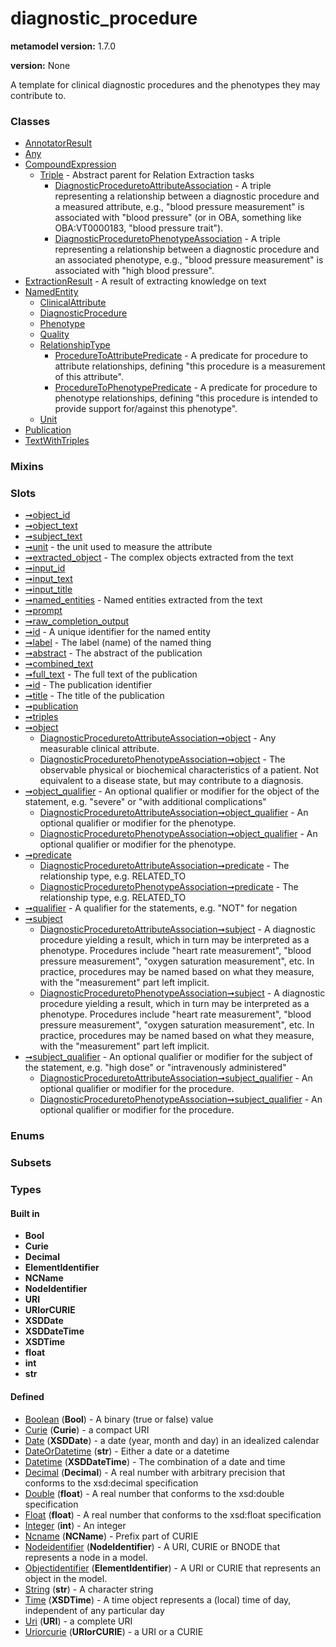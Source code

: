 
# diagnostic_procedure


**metamodel version:** 1.7.0

**version:** None


A template for clinical diagnostic procedures and the phenotypes they may contribute to.


### Classes

 * [AnnotatorResult](AnnotatorResult.md)
 * [Any](Any.md)
 * [CompoundExpression](CompoundExpression.md)
     * [Triple](Triple.md) - Abstract parent for Relation Extraction tasks
         * [DiagnosticProceduretoAttributeAssociation](DiagnosticProceduretoAttributeAssociation.md) - A triple representing a relationship between a diagnostic procedure and a measured attribute, e.g., "blood pressure measurement" is associated with "blood pressure" (or in OBA, something like OBA:VT0000183, "blood pressure trait").
         * [DiagnosticProceduretoPhenotypeAssociation](DiagnosticProceduretoPhenotypeAssociation.md) - A triple representing a relationship between a diagnostic procedure and an associated phenotype, e.g., "blood pressure measurement" is associated with "high blood pressure".
 * [ExtractionResult](ExtractionResult.md) - A result of extracting knowledge on text
 * [NamedEntity](NamedEntity.md)
     * [ClinicalAttribute](ClinicalAttribute.md)
     * [DiagnosticProcedure](DiagnosticProcedure.md)
     * [Phenotype](Phenotype.md)
     * [Quality](Quality.md)
     * [RelationshipType](RelationshipType.md)
         * [ProcedureToAttributePredicate](ProcedureToAttributePredicate.md) - A predicate for procedure to attribute relationships, defining "this procedure is a measurement of this attribute".
         * [ProcedureToPhenotypePredicate](ProcedureToPhenotypePredicate.md) - A predicate for procedure to phenotype relationships, defining "this procedure is intended to provide support for/against this phenotype".
     * [Unit](Unit.md)
 * [Publication](Publication.md)
 * [TextWithTriples](TextWithTriples.md)

### Mixins


### Slots

 * [➞object_id](annotatorResult__object_id.md)
 * [➞object_text](annotatorResult__object_text.md)
 * [➞subject_text](annotatorResult__subject_text.md)
 * [➞unit](clinicalAttribute__unit.md) - the unit used to measure the attribute
 * [➞extracted_object](extractionResult__extracted_object.md) - The complex objects extracted from the text
 * [➞input_id](extractionResult__input_id.md)
 * [➞input_text](extractionResult__input_text.md)
 * [➞input_title](extractionResult__input_title.md)
 * [➞named_entities](extractionResult__named_entities.md) - Named entities extracted from the text
 * [➞prompt](extractionResult__prompt.md)
 * [➞raw_completion_output](extractionResult__raw_completion_output.md)
 * [➞id](namedEntity__id.md) - A unique identifier for the named entity
 * [➞label](namedEntity__label.md) - The label (name) of the named thing
 * [➞abstract](publication__abstract.md) - The abstract of the publication
 * [➞combined_text](publication__combined_text.md)
 * [➞full_text](publication__full_text.md) - The full text of the publication
 * [➞id](publication__id.md) - The publication identifier
 * [➞title](publication__title.md) - The title of the publication
 * [➞publication](textWithTriples__publication.md)
 * [➞triples](textWithTriples__triples.md)
 * [➞object](triple__object.md)
     * [DiagnosticProceduretoAttributeAssociation➞object](DiagnosticProceduretoAttributeAssociation_object.md) - Any measurable clinical attribute.
     * [DiagnosticProceduretoPhenotypeAssociation➞object](DiagnosticProceduretoPhenotypeAssociation_object.md) - The observable physical or biochemical characteristics of a patient. Not equivalent to a disease state, but may contribute to a diagnosis.
 * [➞object_qualifier](triple__object_qualifier.md) - An optional qualifier or modifier for the object of the statement, e.g. "severe" or "with additional complications"
     * [DiagnosticProceduretoAttributeAssociation➞object_qualifier](DiagnosticProceduretoAttributeAssociation_object_qualifier.md) - An optional qualifier or modifier for the phenotype.
     * [DiagnosticProceduretoPhenotypeAssociation➞object_qualifier](DiagnosticProceduretoPhenotypeAssociation_object_qualifier.md) - An optional qualifier or modifier for the phenotype.
 * [➞predicate](triple__predicate.md)
     * [DiagnosticProceduretoAttributeAssociation➞predicate](DiagnosticProceduretoAttributeAssociation_predicate.md) - The relationship type, e.g. RELATED_TO
     * [DiagnosticProceduretoPhenotypeAssociation➞predicate](DiagnosticProceduretoPhenotypeAssociation_predicate.md) - The relationship type, e.g. RELATED_TO
 * [➞qualifier](triple__qualifier.md) - A qualifier for the statements, e.g. "NOT" for negation
 * [➞subject](triple__subject.md)
     * [DiagnosticProceduretoAttributeAssociation➞subject](DiagnosticProceduretoAttributeAssociation_subject.md) - A diagnostic procedure yielding a result, which in turn may be interpreted as a phenotype. Procedures include "heart rate measurement", "blood pressure measurement", "oxygen saturation measurement", etc. In practice, procedures may be named based on what they measure, with the "measurement" part left implicit.
     * [DiagnosticProceduretoPhenotypeAssociation➞subject](DiagnosticProceduretoPhenotypeAssociation_subject.md) - A diagnostic procedure yielding a result, which in turn may be interpreted as a phenotype. Procedures include "heart rate measurement", "blood pressure measurement", "oxygen saturation measurement", etc. In practice, procedures may be named based on what they measure, with the "measurement" part left implicit.
 * [➞subject_qualifier](triple__subject_qualifier.md) - An optional qualifier or modifier for the subject of the statement, e.g. "high dose" or "intravenously administered"
     * [DiagnosticProceduretoAttributeAssociation➞subject_qualifier](DiagnosticProceduretoAttributeAssociation_subject_qualifier.md) - An optional qualifier or modifier for the procedure.
     * [DiagnosticProceduretoPhenotypeAssociation➞subject_qualifier](DiagnosticProceduretoPhenotypeAssociation_subject_qualifier.md) - An optional qualifier or modifier for the procedure.

### Enums


### Subsets


### Types


#### Built in

 * **Bool**
 * **Curie**
 * **Decimal**
 * **ElementIdentifier**
 * **NCName**
 * **NodeIdentifier**
 * **URI**
 * **URIorCURIE**
 * **XSDDate**
 * **XSDDateTime**
 * **XSDTime**
 * **float**
 * **int**
 * **str**

#### Defined

 * [Boolean](types/Boolean.md)  (**Bool**)  - A binary (true or false) value
 * [Curie](types/Curie.md)  (**Curie**)  - a compact URI
 * [Date](types/Date.md)  (**XSDDate**)  - a date (year, month and day) in an idealized calendar
 * [DateOrDatetime](types/DateOrDatetime.md)  (**str**)  - Either a date or a datetime
 * [Datetime](types/Datetime.md)  (**XSDDateTime**)  - The combination of a date and time
 * [Decimal](types/Decimal.md)  (**Decimal**)  - A real number with arbitrary precision that conforms to the xsd:decimal specification
 * [Double](types/Double.md)  (**float**)  - A real number that conforms to the xsd:double specification
 * [Float](types/Float.md)  (**float**)  - A real number that conforms to the xsd:float specification
 * [Integer](types/Integer.md)  (**int**)  - An integer
 * [Ncname](types/Ncname.md)  (**NCName**)  - Prefix part of CURIE
 * [Nodeidentifier](types/Nodeidentifier.md)  (**NodeIdentifier**)  - A URI, CURIE or BNODE that represents a node in a model.
 * [Objectidentifier](types/Objectidentifier.md)  (**ElementIdentifier**)  - A URI or CURIE that represents an object in the model.
 * [String](types/String.md)  (**str**)  - A character string
 * [Time](types/Time.md)  (**XSDTime**)  - A time object represents a (local) time of day, independent of any particular day
 * [Uri](types/Uri.md)  (**URI**)  - a complete URI
 * [Uriorcurie](types/Uriorcurie.md)  (**URIorCURIE**)  - a URI or a CURIE
